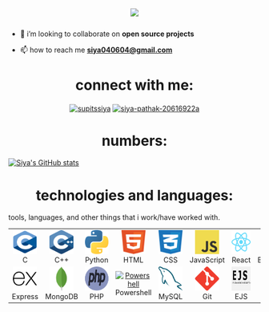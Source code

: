 <h1 align="center">
  <a href="https://git.io/typing-svg">
    <img src="https://readme-typing-svg.herokuapp.com/?color=F7426E&lines=hello!;this+is+siya....;a+little+about+me:&center=true&size=30">
  </a>
</h1>


- 👯 i’m looking to collaborate on **open source projects**

- 📫 how to reach me **siya040604@gmail.com**

<h1 align="center">connect with me:</h1>
<p align="center">
<a href="https://twitter.com/supitssiya" target="blank"><img align="center" src="https://raw.githubusercontent.com/rahuldkjain/github-profile-readme-generator/master/src/images/icons/Social/twitter.svg" alt="supitssiya" height="30" width="40" /></a>
<a href="https://linkedin.com/in/siya-pathak-20616922a" target="blank"><img align="center" src="https://raw.githubusercontent.com/rahuldkjain/github-profile-readme-generator/master/src/images/icons/Social/linked-in-alt.svg" alt="siya-pathak-20616922a" height="30" width="40" /></a>
</p>

<h1 align="center">numbers:</h1>



[![Siya's GitHub stats](https://github-readme-stats.vercel.app/api?username=siya-pathak&count_private=true&show_icons=true&theme=moltack)](https://github.com/anuraghazra/github-readme-stats)
<!-- [![Top Langs](https://github-readme-stats.vercel.app/api/top-langs/?username=siya-pathak&hide_progress=true)](https://github.com/anuraghazra/github-readme-stats)
 -->
 
 
<h1 align="center" id="macropower-tech">technologies and languages:</h2>

tools, languages, and other things that i work/have worked with.

<table>
  <tr>
    <td align="center"  width="96">
      <a href="#macropower-tech">
        <img src="./img/c-1.svg" width="48" height="48" alt="c" />
      </a>
      <br>C
    </td>
    <td align="center" width="96">
      <a href="#macropower-tech">
        <img src="./img/c.svg" width="48" height="48" alt="C++" />
      </a>
      <br>C++
    </td>
    <td align="center" width="96">
      <a href="#macropower-tech">
        <img src="./img/python-5.svg" width="48" height="48" alt="Python" />
      </a>
      <br>Python
    </td>
    <td align="center" width="96">
      <a href="#macropower-tech">
        <img src="./img/html-1.svg" width="48" height="48" alt="HTML" />
      </a>
      <br>HTML
    </td>
    <td align="center" width="96">
      <a href="#macropower-tech">
        <img src="./img/css-3.svg" width="48" height="48" alt="CSS" />
      </a>
      <br>CSS
    </td>
    <td align="center" width="96">
      <a href="#macropower-tech">
        <img src="./img/logo-javascript.svg" width="48" height="48" alt="JavaScript" />
      </a>
      <br>JavaScript
    </td>
    <td align="center" width="96">
      <a href="#macropower-tech" >
        <img src="./img/react-2.svg" width="48" height="48" alt="React" />
      </a>
      <br>React
    </td>
    <td align="center" width="96">
      <a href="#macropower-tech">
        <img src="./img/bootstrap-4.svg" width="48" height="48" alt="Bootstrap" />
      </a>
      <br>Bootstrap
    </td>
   <td align="center" width="96">
      <a href="#macropower-tech">
        <img src="./img/bulma.svg" width="48" height="48" alt="Bulma" />
      </a>
      <br>Bulma
    </td>
    <td align="center" width="96">
      <a href="#macropower-tech">
        <img src="./img/nodejs.svg" width="48" height="48" alt="NodeJS" />
      </a>
      <br>NodeJS
    </td>
  </tr>
  <tr>
    <td align="center" width="96"> 
      <a href="#macropower-tech" >
        <img src="./img/expressjs-icon.svg" width="48" height="48" alt="Express" />
      </a>
      <br>Express
    </td>
    <td align="center" width="96">
      <a href="#macropower-tech" >
        <img src="./img/mongodb-icon.svg" width="48" height="48" alt="MongoDB" />
      </a>
      <br>MongoDB
    </td>
    <td align="center"  width="96">
      <a href="#macropower-tech">
        <img src="./img/php-1.svg" width="48" height="48" alt="PHP" />
      </a>
      <br>PHP
    </td>
    <td align="center" width="96">
      <a href="#macropower-tech">
        <img src="https://raw.githubusercontent.com/PowerShell/PowerShell/master/assets/ps_black_128.svg" width="48" height="48" alt="Powershell" />
      </a>
      <br>Powershell
    </td>
    <td align="center"  width="96">
      <a href="#macropower-tech">
        <img src="./img/mysql-6.svg" width="48" height="48" alt="MySQL" />
      </a>
      <br>MySQL
    </td>
<!--     <td align="center" width="96">
      <a href="#macropower-tech" >
        <img src="https://raw.githubusercontent.com/grafana/grafana/master/public/img/grafana_icon.svg" width="48" height="48" alt="Grafana" />
      </a>
      <br>Grafana
    </td>
    <td align="center" width="96">
      <a href="#macropower-tech" >
        <img src="https://github.com/cncf/artwork/blob/master/projects/prometheus/icon/color/prometheus-icon-color.svg" width="48" height="48" alt="Prometheus" />
      </a>
      <br>Prometheus
    </td> -->
    <td align="center" width="96">
      <a href="#macropower-tech" >
        <img src="./img/git-scm-icon.svg" width="48" height="48" alt="git" />
      </a>
      <br>Git
    </td>
    <td align="center" width="96">
      <a href="#macropower-tech">
        <img src="./img/ejs-apps.jpeg" width="48" height="48" alt="EJS" />
      </a>
      <br>EJS
    </td>
  </tr>
</table>

